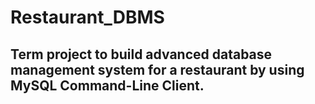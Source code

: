 # Restaurant_DBMS
## Term project to build advanced database management system for a restaurant by using MySQL Command-Line Client. 
